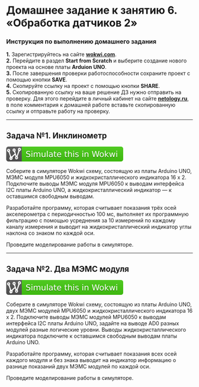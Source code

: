 # Домашнее задание к занятию 6. «Обработка датчиков 2»
### Инструкция по выполнению домашнего задания
**1.** Зарегистрируйтесь на сайте **[wokwi.com](https://wokwi.com/)**.<br>
**2.** Перейдите в раздел **Start from Scratch** и выберите создание нового проекта на основе платы **Arduion UNO**.<br>
**3.** После завершения проверки работоспособности сохраните проект с помощью кнопки **SAVE**.<br>
**4.** Скопируйте ссылку на проект с помощью кнопки **SHARE**.<br>
**5.** Скопированную ссылку на ваше решение ДЗ нужно отправить на проверку. Для этого перейдите в личный кабинет на сайте **[netology.ru](https://netology.ru/)**, в поле комментария к домашней работе вставьте скопированную ссылку и отправьте работу на проверку.

------------

## Задача №1. Инклинометр

[![Wokwi badge](wokwi_badge.svg)](https://wokwi.com/projects/420003087206945793)

Соберите в симуляторе Wokwi схему, состоящую из платы Arduino UNO, МЭМС модуля MPU6050 и жидкокристаллического индикатора 16 х 2. Подключите выводы МЭМС модуля MPU6050 к выводам интерфейса I2C платы Arduino UNO, а жидкокристаллический индикатор — к оставшимся свободным выводам.<br>

Разработайте программу, которая считывает показания трёх осей акселерометра с периодичностью 100 мс, выполняет их программную фильтрацию с помощью усреднения за 10 измерений по каждому каналу измерения и выводит на жидкокристаллический индикатор углы наклона со знаком по каждой оси.<br>

Проведите моделирование работы в симуляторе.<br>

------------

## Задача №2. Два МЭМС модуля

[![Wokwi badge](wokwi_badge.svg)](https://wokwi.com/projects/420006305111896065)

Соберите в симуляторе Wokwi схему, состоящую из платы Arduino UNO, двух МЭМС модулей MPU6050 и жидкокристаллического индикатора 16 х 2. Подключите выводы МЭМС модулей MPU6050 к выводам интерфейса I2C платы Arduino UNO, задайте на выводе AD0 разных модулей разные логические уровни. Выводы жидкокристаллического индикатора подключите к оставшимся свободным выводам платы Arduino UNO.<br>

Разработайте программу, которая считывает показания всех осей каждого модуля и без знака выводит на индикатор информацию о разнице показаний двух МЭМС модулей по каждой оси.<br>

Проведите моделирование работы в симуляторе.<br>
